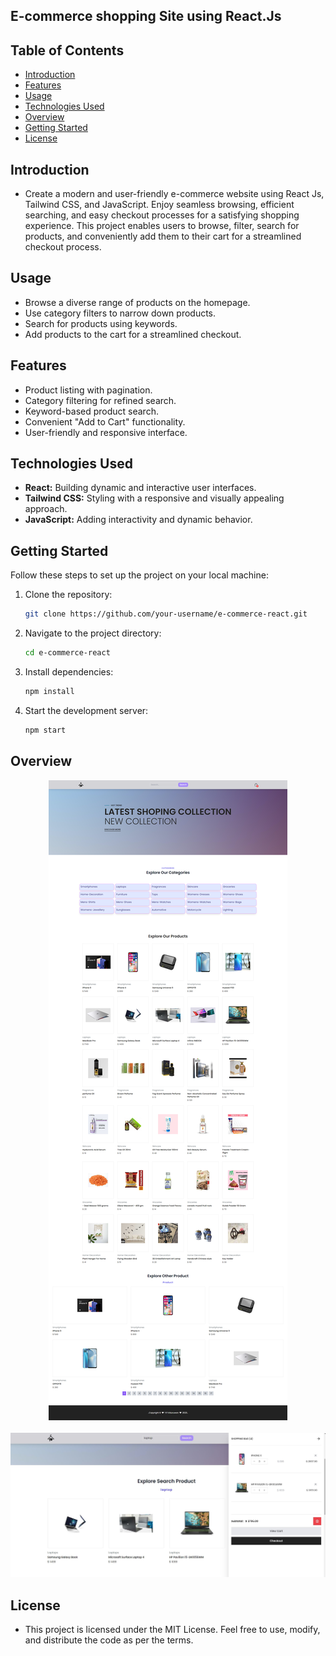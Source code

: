 ## E-commerce shopping Site using React.Js

## Table of Contents

- [Introduction](#Introduction)
- [Features](#features)
- [Usage](#usage)
- [Technologies Used](#technologies-used)
- [Overview](#overview)
- [Getting Started](#Getting-Started)
- [License](#License)
    
## Introduction

- Create a modern and user-friendly e-commerce website using React Js, Tailwind CSS, 
  and JavaScript. Enjoy seamless browsing, efficient searching, and easy checkout 
  processes for a satisfying shopping experience.
  This project enables users to browse, filter, search for products, and 
  conveniently add them to their cart for a streamlined checkout process.

## Usage

- Browse a diverse range of products on the homepage.
- Use category filters to narrow down products.
- Search for products using keywords.
- Add products to the cart for a streamlined checkout.

## Features

- Product listing with pagination.
- Category filtering for refined search.
- Keyword-based product search.
- Convenient "Add to Cart" functionality.
- User-friendly and responsive interface.

## Technologies Used

- **React:** Building dynamic and interactive user interfaces.
- **Tailwind CSS:** Styling with a responsive and visually appealing approach.
- **JavaScript:** Adding interactivity and dynamic behavior.

## Getting Started

Follow these steps to set up the project on your local machine:

1. Clone the repository:
   ```bash
   git clone https://github.com/your-username/e-commerce-react.git
   ```

2. Navigate to the project directory:
   ```bash
   cd e-commerce-react
   ```

3. Install dependencies:
   ```bash
   npm install
   ```

4. Start the development server:
   ```bash
   npm start
   ```

## Overview

<p align="center">
  <img src="baners/baner-1.png"><br/><br/>
  <img src="baners/baner-2.JPG"><br/>
</p>

## License

- This project is licensed under the MIT License. 
  Feel free to use, modify, and distribute the code as per the terms.